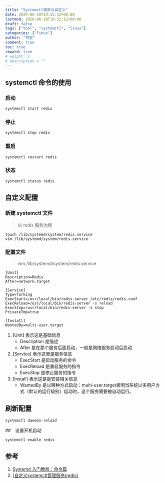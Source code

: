 ```yaml
---
title: "Systemctl使用与自定义"
date: 2020-06-18T19:52:12+08:00
lastmod: 2020-06-18T19:52:12+08:00
draft: false
tags: ["tool", "systemctl", "linux"]
categories: ["linux"]
author: "百里"
comment: true
toc: true
reward: true
# weight: 1
# description = ""
---
```




##  systemctl 命令的使用

### 启动

```
systemctl start redis
```

### 停止

```
systemctl stop redis
```

### 重启

```
systemctl restart redis
```

### 状态

```
systemctl status redis
```

## 自定义配置

### 新建 systemctl 文件

> 以 redis 服务为例

```
touch /lib/systemd/system/redis.service
vim /lib/systemd/system/redis.service
```

### 配置文件

> vim /lib/systemd/system/redis.service

```
[Unit]
Description=Redis
After=network.target

[Service]
Type=forking
ExecStart=/usr/local/bin/redis-server /etc/redis/redis.conf
ExecReload=/usr/local/bin/redis-server -s reload
ExecStop=/usr/local/bin/redis-server -s stop
PrivateTmp=true

[Install]
WantedBy=multi-user.target
```

1. [Unit] 表示这是基础信息
    - Description 是描述
    - After 是在那个服务后面启动，一般是网络服务启动后启动
2. [Service] 表示这里是服务信息
    - ExecStart 是启动服务的命令
    - ExecReload 是重启服务的指令
    - ExecStop 是停止服务的指令
3. [Install] 表示这是是安装相关信息
	- WantedBy 是以哪种方式启动：multi-user.target表明当系统以多用户方式（默认的运行级别）启动时，这个服务需要被自动运行。

## 刷新配置

```
systemctl daemon-reload
```

##　设置开机启动

```
systemctl enable redis
```



## 参考

1. [Systemd 入门教程：命令篇](http://www.ruanyifeng.com/blog/2016/03/systemd-tutorial-commands.html)
2. [[自定义systemctl管理服务(redis)](https://segmentfault.com/a/1190000011401522)
